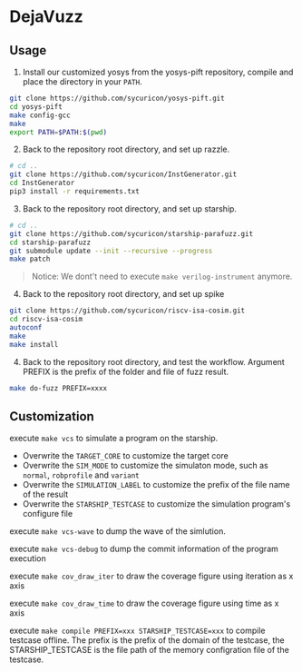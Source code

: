 # DejaVuzz

## Usage

1. Install our customized yosys from the yosys-pift repository, compile and place the directory in your `PATH`.

```bash
git clone https://github.com/sycuricon/yosys-pift.git
cd yosys-pift
make config-gcc
make
export PATH=$PATH:$(pwd)
```

2. Back to the repository root directory, and set up razzle.

```bash
# cd ..
git clone https://github.com/sycuricon/InstGenerator.git
cd InstGenerator
pip3 install -r requirements.txt
```

3. Back to the repository root directory, and set up starship.

```bash
# cd ..
git clone https://github.com/sycuricon/starship-parafuzz.git
cd starship-parafuzz
git submodule update --init --recursive --progress
make patch
```

> Notice: We dont't need to execute `make verilog-instrument` anymore.

4. Back to the repository root directory, and set up spike

```bash
git clone https://github.com/sycuricon/riscv-isa-cosim.git
cd riscv-isa-cosim
autoconf
make
make install
```

4. Back to the repository root directory, and test the workflow. Argument PREFIX is the prefix of the folder and file of fuzz result.

```bash
make do-fuzz PREFIX=xxxx
```

## Customization

execute `make vcs` to simulate a program on the starship.
- Overwrite the `TARGET_CORE` to customize the target core
- Overwrite the `SIM_MODE` to customize the simulaton mode, such as `normal`, `robprofile` and `variant`
- Overwrite the `SIMULATION_LABEL` to customize the prefix of the file name of the result
- Overwrite the `STARSHIP_TESTCASE` to customize the simulation program's configure file

execute `make vcs-wave` to dump the wave of the simlution.

execute `make vcs-debug` to dump the commit information of the program execution

execute `make cov_draw_iter` to draw the coverage figure using iteration as x axis

execute `make cov_draw_time` to draw the coverage figure using time as x axis

execute `make compile PREFIX=xxx STARSHIP_TESTCASE=xxx` to compile testcase offline.
The prefix is the prefix of the domain of the testcase, 
the STARSHIP_TESTCASE is the file path of the memory configration file of the testcase.
